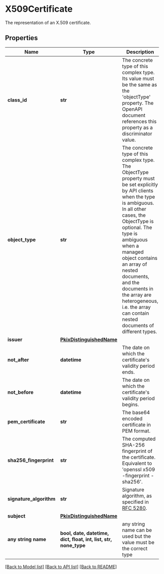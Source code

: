 # X509Certificate

The representation of an X.509 certificate.
## Properties
Name | Type | Description | Notes
------------ | ------------- | ------------- | -------------
**class_id** | **str** | The concrete type of this complex type. Its value must be the same as the &#39;objectType&#39; property. The OpenAPI document references this property as a discriminator value. | [readonly] 
**object_type** | **str** | The concrete type of this complex type. The ObjectType property must be set explicitly by API clients when the type is ambiguous. In all other cases, the  ObjectType is optional.  The type is ambiguous when a managed object contains an array of nested documents, and the documents in the array are heterogeneous, i.e. the array can contain nested documents of different types. | 
**issuer** | [**PkixDistinguishedName**](PkixDistinguishedName.md) |  | [optional] 
**not_after** | **datetime** | The date on which the certificate&#39;s validity period ends. | [optional] [readonly] 
**not_before** | **datetime** | The date on which the certificate&#39;s validity period begins. | [optional] [readonly] 
**pem_certificate** | **str** | The base64 encoded certificate in PEM format. | [optional] 
**sha256_fingerprint** | **str** | The computed SHA-256 fingerprint of the certificate. Equivalent to &#39;openssl x509 -fingerprint -sha256&#39;. | [optional] [readonly] 
**signature_algorithm** | **str** | Signature algorithm, as specified in [RFC 5280](https://tools.ietf.org/html/rfc5280). | [optional] [readonly] 
**subject** | [**PkixDistinguishedName**](PkixDistinguishedName.md) |  | [optional] 
**any string name** | **bool, date, datetime, dict, float, int, list, str, none_type** | any string name can be used but the value must be the correct type | [optional]

[[Back to Model list]](../README.md#documentation-for-models) [[Back to API list]](../README.md#documentation-for-api-endpoints) [[Back to README]](../README.md)


